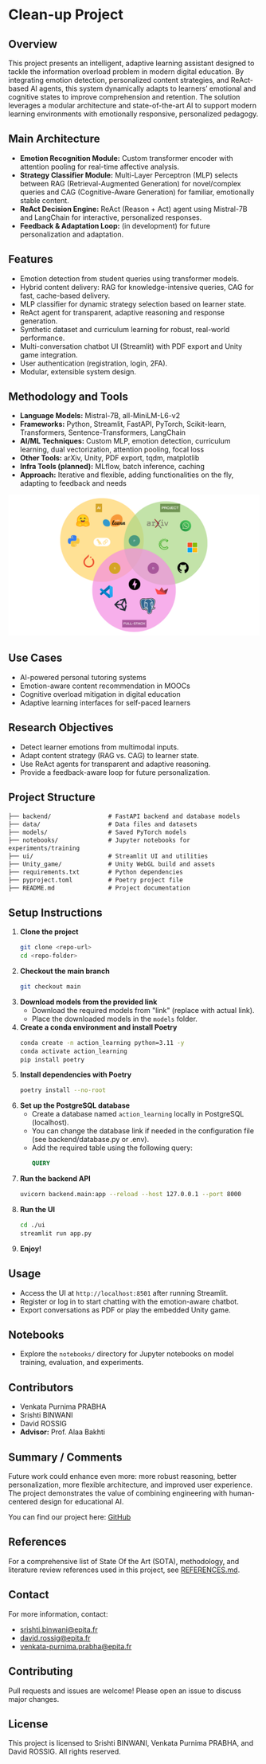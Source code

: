 # Clean-up Project

## Overview
This project presents an intelligent, adaptive learning assistant designed to tackle the information overload problem in modern digital education. By integrating emotion detection, personalized content strategies, and ReAct-based AI agents, this system dynamically adapts to learners’ emotional and cognitive states to improve comprehension and retention. The solution leverages a modular architecture and state-of-the-art AI to support modern learning environments with emotionally responsive, personalized pedagogy.

## Main Architecture
- **Emotion Recognition Module:** Custom transformer encoder with attention pooling for real-time affective analysis.
- **Strategy Classifier Module:** Multi-Layer Perceptron (MLP) selects between RAG (Retrieval-Augmented Generation) for novel/complex queries and CAG (Cognitive-Aware Generation) for familiar, emotionally stable content.
- **ReAct Decision Engine:** ReAct (Reason + Act) agent using Mistral-7B and LangChain for interactive, personalized responses.
- **Feedback & Adaptation Loop:** (in development) for future personalization and adaptation.

## Features
- Emotion detection from student queries using transformer models.
- Hybrid content delivery: RAG for knowledge-intensive queries, CAG for fast, cache-based delivery.
- MLP classifier for dynamic strategy selection based on learner state.
- ReAct agent for transparent, adaptive reasoning and response generation.
- Synthetic dataset and curriculum learning for robust, real-world performance.
- Multi-conversation chatbot UI (Streamlit) with PDF export and Unity game integration.
- User authentication (registration, login, 2FA).
- Modular, extensible system design.

## Methodology and Tools
- **Language Models:** Mistral-7B, all-MiniLM-L6-v2
- **Frameworks:** Python, Streamlit, FastAPI, PyTorch, Scikit-learn, Transformers, Sentence-Transformers, LangChain
- **AI/ML Techniques:** Custom MLP, emotion detection, curriculum learning, dual vectorization, attention pooling, focal loss
- **Other Tools:** arXiv, Unity, PDF export, tqdm, matplotlib
- **Infra Tools (planned):** MLflow, batch inference, caching
- **Approach:** Iterative and flexible, adding functionalities on the fly, adapting to feedback and needs

![Venn diagram of project tools and technologies](venn_tools.png)

## Use Cases
- AI-powered personal tutoring systems
- Emotion-aware content recommendation in MOOCs
- Cognitive overload mitigation in digital education
- Adaptive learning interfaces for self-paced learners

## Research Objectives
- Detect learner emotions from multimodal inputs.
- Adapt content strategy (RAG vs. CAG) to learner state.
- Use ReAct agents for transparent and adaptive reasoning.
- Provide a feedback-aware loop for future personalization.

## Project Structure
```
├── backend/                # FastAPI backend and database models
├── data/                   # Data files and datasets
├── models/                 # Saved PyTorch models
├── notebooks/              # Jupyter notebooks for experiments/training
├── ui/                     # Streamlit UI and utilities
├── Unity_game/             # Unity WebGL build and assets
├── requirements.txt        # Python dependencies
├── pyproject.toml          # Poetry project file
├── README.md               # Project documentation
```

## Setup Instructions
1. **Clone the project**
   ```sh
   git clone <repo-url>
   cd <repo-folder>
   ```
2. **Checkout the main branch**
   ```sh
   git checkout main
   ```
3. **Download models from the provided link**
   - Download the required models from "link" (replace with actual link).
   - Place the downloaded models in the `models` folder.
4. **Create a conda environment and install Poetry**
   ```sh
   conda create -n action_learning python=3.11 -y
   conda activate action_learning
   pip install poetry
   ```
5. **Install dependencies with Poetry**
   ```sh
   poetry install --no-root
   ```
6. **Set up the PostgreSQL database**
   - Create a database named `action_learning` locally in PostgreSQL (localhost).
   - You can change the database link if needed in the configuration file (see backend/database.py or .env).
   - Add the required table using the following query:
     ```sql
     QUERY
     ```
7. **Run the backend API**
   ```sh
   uvicorn backend.main:app --reload --host 127.0.0.1 --port 8000
   ```
8. **Run the UI**
   ```sh
   cd ./ui
   streamlit run app.py
   ```
9. **Enjoy!**

## Usage
- Access the UI at `http://localhost:8501` after running Streamlit.
- Register or log in to start chatting with the emotion-aware chatbot.
- Export conversations as PDF or play the embedded Unity game.

## Notebooks
- Explore the `notebooks/` directory for Jupyter notebooks on model training, evaluation, and experiments.

## Contributors
- Venkata Purnima PRABHA
- Srishti BINWANI
- David ROSSIG
- **Advisor:** Prof. Alaa Bakhti

## Summary / Comments
Future work could enhance even more: more robust reasoning, better personalization, more flexible architecture, and improved user experience. The project demonstrates the value of combining engineering with human-centered design for educational AI.

You can find our project here: [GitHub](https://github.com/DavidRossig/AL-Emotion)

## References
For a comprehensive list of State Of the Art (SOTA), methodology, and literature review references used in this project, see [REFERENCES.md](./REFERENCES.md).

## Contact
For more information, contact:
- srishti.binwani@epita.fr
- david.rossig@epita.fr
- venkata-purnima.prabha@epita.fr

## Contributing
Pull requests and issues are welcome! Please open an issue to discuss major changes.

## License
This project is licensed to Srishti BINWANI, Venkata Purnima PRABHA, and David ROSSIG. All rights reserved.
